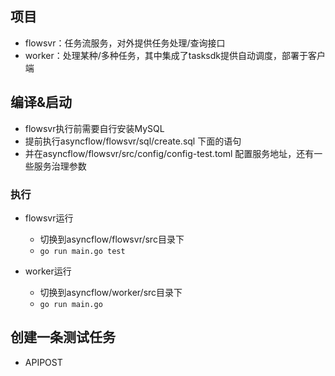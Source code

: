 ## 项目
* flowsvr：任务流服务，对外提供任务处理/查询接口
* worker：处理某种/多种任务，其中集成了tasksdk提供自动调度，部署于客户端

## 编译&启动

* flowsvr执行前需要自行安装MySQL
* 提前执行asyncflow/flowsvr/sql/create.sql 下面的语句
* 并在asyncflow/flowsvr/src/config/config-test.toml 配置服务地址，还有一些服务治理参数

### 执行
* flowsvr运行
  * 切换到asyncflow/flowsvr/src目录下
  * `go run main.go test`

* worker运行
  * 切换到asyncflow/worker/src目录下
  * `go run main.go`
  
## 创建一条测试任务
* APIPOST
